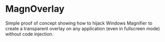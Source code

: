 # MagnOverlay
Simple proof of concept showing how to hijack Windows Magnifier to create a transparent overlay on any application (even in fullscreen mode) without code injection.
